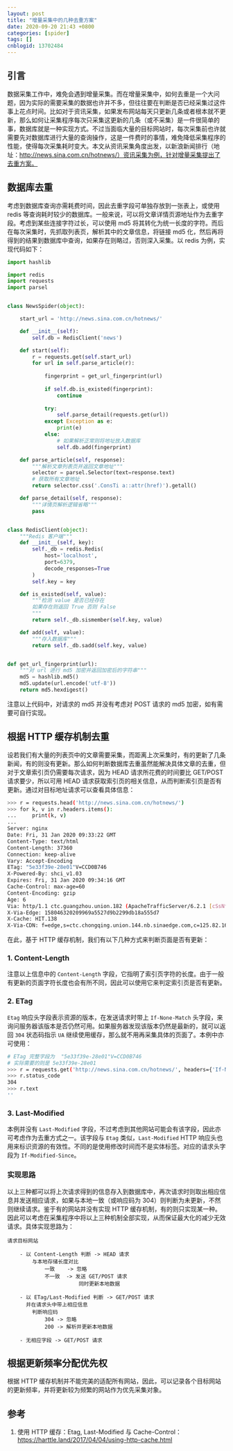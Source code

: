 ```yaml
---
layout: post
title: "增量采集中的几种去重方案"
date: 2020-09-20 21:43 +0800
categories: [spider]
tags: []
cnblogid: 13702484
---
```


## 引言
数据采集工作中，难免会遇到增量采集。而在增量采集中，如何去重是一个大问题，因为实际的需要采集的数据也许并不多，但往往要在判断是否已经采集过这件事上花点时间。比如对于资讯采集，如果发布网站每天只更新几条或者根本就不更新，那么如何让采集程序每次只采集这更新的几条（或不采集）是一件很简单的事，数据库就是一种实现方式。不过当面临大量的目标网站时，每次采集前也许就需要先对数据库进行大量的查询操作，这是一件费时的事情，难免降低采集程序的性能，使得每次采集耗时变大。本文从资讯采集角度出发，以新浪新闻排行（地址：http://news.sina.com.cn/hotnews/）资讯采集为例，针对增量采集提出了去重方案。


## 数据库去重
考虑到数据库查询亦需耗费时间，因此去重字段可单独存放到一张表上，或使用 redis 等查询耗时较少的数据库。一般来说，可以将文章详情页源地址作为去重字段。考虑到某些连接字符过长，可以使用 md5 将其转化为统一长度的字符。而后在每次采集时，先抓取列表页，解析其中的文章信息，将链接 md5 化，然后再将得到的结果到数据库中查询，如果存在则略过，否则深入采集。以 redis 为例，实现代码如下：
```py
import hashlib

import redis
import requests
import parsel


class NewsSpider(object):

    start_url = 'http://news.sina.com.cn/hotnews/'

    def __init__(self):
        self.db = RedisClient('news')

    def start(self):
        r = requests.get(self.start_url)
        for url in self.parse_article(r):
            
            fingerprint = get_url_fingerprint(url)
            
            if self.db.is_existed(fingerprint):
                continue
            
            try:
                self.parse_detail(requests.get(url))
            except Exception as e:
                print(e)
            else:
                # 如果解析正常则将地址放入数据库
                self.db.add(fingerprint)

    def parse_article(self, response):
        """解析文章列表页并返回文章地址"""
        selector = parsel.Selector(text=response.text)
        # 获取所有文章地址
        return selector.css('.ConsTi a::attr(href)').getall()

    def parse_detail(self, response):
        """详情页解析逻辑省略"""
        pass


class RedisClient(object):
    """Redis 客户端"""
    def __init__(self, key):
        self._db = redis.Redis(
            host='localhost',
            port=6379,
            decode_responses=True
        )
        self.key = key

    def is_existed(self, value):
        """检测 value 是否已经存在
        如果存在则返回 True 否则 False
        """
        return self._db.sismember(self.key, value)

    def add(self, value):
        """存入数据库"""
        return self._db.sadd(self.key, value)


def get_url_fingerprint(url):
    """对 url 进行 md5 加密并返回加密后的字符串"""
    md5 = hashlib.md5()
    md5.update(url.encode('utf-8'))
    return md5.hexdigest()
```
注意以上代码中，对请求的 md5 并没有考虑对 POST 请求的 md5 加密，如有需要可自行实现。


## 根据 HTTP 缓存机制去重
设若我们有大量的列表页中的文章需要采集，而距离上次采集时，有的更新了几条新闻，有的则没有更新。那么如何判断数据库去重虽然能解决具体文章的去重，但对于文章索引页仍需要每次请求，因为 HEAD 请求所花费的时间要比 GET/POST 请求要少，所以可用 HEAD 请求获取索引页的相关信息，从而判断索引页是否有更新。通过对目标地址请求可以查看具体信息：
```bash
>>> r = requests.head('http://news.sina.com.cn/hotnews/')
>>> for k, v in r.headers.items():
...     print(k, v)
...
Server: nginx
Date: Fri, 31 Jan 2020 09:33:22 GMT
Content-Type: text/html
Content-Length: 37360
Connection: keep-alive
Vary: Accept-Encoding
ETag: "5e33f39e-28e01"V=CCD0B746
X-Powered-By: shci_v1.03
Expires: Fri, 31 Jan 2020 09:34:16 GMT
Cache-Control: max-age=60
Content-Encoding: gzip
Age: 6
Via: http/1.1 ctc.guangzhou.union.182 (ApacheTrafficServer/6.2.1 [cSsNfU]), http/1.1 ctc.chongqing.union.138 (ApacheTrafficServer/6.2.1 [cHs f ])
X-Via-Edge: 158046320209969a5527d9b2299db18a555d7
X-Cache: HIT.138
X-Via-CDN: f=edge,s=ctc.chongqing.union.144.nb.sinaedge.com,c=125.82.165.105;f=Edge,s=ctc.chongqing.union.138,c=219.153.34.144
```
在此，基于 HTTP 缓存机制，我们有以下几种方式来判断页面是否有更新：

### 1. Content-Length
注意以上信息中的 `Content-Length` 字段，它指明了索引页字符的长度。由于一般有更新的页面字符长度也会有所不同，因此可以使用它来判定索引页是否有更新。

### 2. ETag
`Etag` 响应头字段表示资源的版本，在发送请求时带上 `If-None-Match` 头字段，来询问服务器该版本是否仍然可用。如果服务器发现该版本仍然是最新的，就可以返回 `304` 状态码指示 `UA` 继续使用缓存，那么就不用再采集具体的页面了。本例中亦可使用：
```bash
# ETag 完整字段为  "5e33f39e-28e01"V=CCD0B746
# 实际需要的则是 5e33f39e-28e01
>>> r = requests.get('http://news.sina.com.cn/hotnews/', headers={'If-None-Match': '5e33f39e-28e01'})
>>> r.status_code
304
>>> r.text
''
```

### 3. Last-Modified
本例并没有 `Last-Modified` 字段，不过考虑到其他网站可能会有该字段，因此亦可考虑作为去重方式之一。该字段与 `Etag` 类似，`Last-Modified` HTTP 响应头也用来标识资源的有效性。不同的是使用修改时间而不是实体标签。对应的请求头字段为 `If-Modified-Since`。

### 实现思路
以上三种都可以将上次请求得到的信息存入到数据库中，再次请求时则取出相应信息并发送相应请求，如果与本地一致（或响应码为 304）则判断为未更新，不然则继续请求。鉴于有的网站并没有实现 HTTP 缓存机制，有的则只实现某一种。因此可以考虑在采集程序中将以上三种机制全部实现，从而保证最大化的减少无效请求。具体实现思路为：

```
请求目标网站
    
    - 以 Content-Length 判断 -> HEAD 请求
        与本地存储长度对比
            一致    -> 忽略
            不一致  -> 发送 GET/POST 请求
                       同时更新本地数据
    
    - 以 ETag/Last-Modified 判断 -> GET/POST 请求
      并在请求头中带上相应信息
        判断响应码
            304 -> 忽略
            200 -> 解析并更新本地数据
    
    - 无相应字段 -> GET/POST 请求
```

## 根据更新频率分配优先权
根据 HTTP 缓存机制并不能完美的适配所有网站，因此，可以记录各个目标网站的更新频率，并将更新较为频繁的网站作为优先采集对象。


## 参考
1. 使用 HTTP 缓存：Etag, Last-Modified 与 Cache-Control： https://harttle.land/2017/04/04/using-http-cache.html

